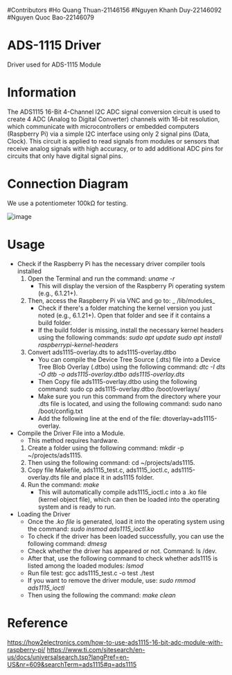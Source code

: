 #Contributors
 #Ho Quang Thuan-21146156
 #Nguyen Khanh Duy-22146092
 #Nguyen Quoc Bao-22146079
# ADS-1115 Driver
Driver used for ADS-1115 Module
# Information 
The ADS1115 16-Bit 4-Channel I2C ADC signal conversion circuit is used to create 4 ADC (Analog to Digital Converter) channels with 16-bit resolution, which communicate with microcontrollers or embedded computers (Raspberry Pi) via a simple I2C interface using only 2 signal pins (Data, Clock). This circuit is applied to read signals from modules or sensors that receive analog signals with high accuracy, or to add additional ADC pins for circuits that only have digital signal pins.
# Connection Diagram
We use a potentiometer 100kΩ for testing.

![image](https://github.com/user-attachments/assets/6a32c212-bdd7-445a-8294-f3ec2c493e12)
# Usage
* Check if the Raspberry Pi has the necessary driver compiler tools installed
  1. Open the Terminal and run the command:
          _uname -r_
     * This will display the version of the Raspberry Pi operating system (e.g., 6.1.21+).
  2. Then, access the Raspberry Pi via VNC and go to:
        _ /lib/modules_
     * Check if there's a folder matching the kernel version you just noted (e.g., 6.1.21+). Open that folder and see if it contains a build folder.
     * If the build folder is missing, install the necessary kernel headers using the following commands:
         _sudo apt update
         sudo apt install raspberrypi-kernel-headers_
  3. Convert ads1115-overlay.dts to ads1115-overlay.dtbo
     * You can compile the Device Tree Source (.dts) file into a Device Tree Blob Overlay (.dtbo) using the following command:
         _dtc -I dts -O dtb -o ads1115-overlay.dtbo ads1115-overlay.dts_
     * Then Copy file ads1115-overlay.dtbo using the following command: sudo cp ads1115-overlay.dtbo /boot/overlays/
     * Make sure you run this command from the directory where your .dts file is located, and using the following command:
        sudo nano /boot/config.txt
     * Add the following line at the end of the file: dtoverlay=ads1115-overlay.
* Compile the Driver File into a Module.
  * This method requires hardware.
  1. Create a folder using the following command: mkdir -p ~/projects/ads1115.
  2. Then using the following command: cd ~/projects/ads1115.
  3. Copy file Makefile, ads1115_test.c, ads1115_ioctl.c, ads1115-overlay.dts file and place it in ads1115 folder.
  4. Run the command:
      _make_
     * This will automatically compile ads1115_ioctl.c into a .ko file (kernel object file), which can then be loaded into the operating system and is ready to run.
* Loading the Driver
     * Once the _.ko file_ is generated, load it into the operating system using the command:
          _sudo insmod ads1115_ioctl.ko_
     * To check if the driver has been loaded successfully, you can use the following command:
          _dmesg_
     * Check whether the driver has appeared or not. Command: ls /dev.
     * After that, use the following command to check whether ads1115 is listed among the loaded modules:
          _lsmod_
     * Run file test:
         gcc ads1115_test.c -o test
         ./test
     * If you want to remove the driver module, use:
          _sudo rmmod ads1115_ioctl_
     * Then using the following the command: _make clean_
     
 # Reference
  https://how2electronics.com/how-to-use-ads1115-16-bit-adc-module-with-raspberry-pi/
  https://www.ti.com/sitesearch/en-us/docs/universalsearch.tsp?langPref=en-US&nr=609&searchTerm=ads1115#q=ads1115
  



     
